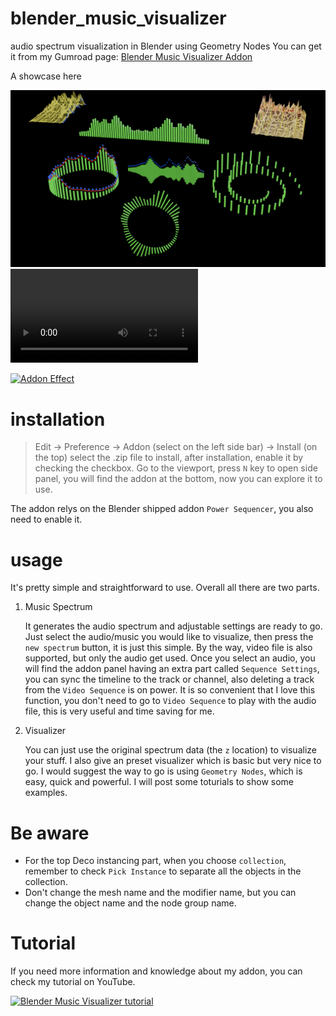 # blender_music_visualizer
audio spectrum visualization in Blender using Geometry Nodes
You can get it from my Gumroad page: [Blender Music Visualizer Addon](https://mhstar.gumroad.com/l/zfnjq)

A showcase here

![](https://github.com/westNeighbor/blender_music_visualizer/blob/main/0490.png)
![](https://github.com/westNeighbor/blender_music_visualizer/blob/main/Music_visualizer_show.mp4)

[![Addon Effect](http://img.youtube.com/vi/FwPJHIYeGy8/0.jpg)](https://www.youtube.com/watch?v=FwPJHIYeGy8)

# installation
> Edit -> Preference -> Addon (select on the left side bar) -> Install (on the top)
select the .zip file to install, after installation, enable it by checking the checkbox.
Go to the viewport, press `N` key to open side panel, you will find the addon at the bottom, now you can explore it to use.

The addon relys on the Blender shipped addon `Power Sequencer`, you also need to enable it.

# usage
It's pretty simple and straightforward to use. Overall all there are two parts. 
1. Music Spectrum

   It generates the audio spectrum and adjustable settings are ready to go. Just select the audio/music you would like to visualize, then press the `new spectrum` button, it is just this simple. By the way, video file is also supported, but only the audio get used.
   Once you select an audio, you will find the addon panel having an extra part called `Sequence Settings`, you can sync the timeline to the track or channel, also deleting a track from the `Video Sequence` is on power. It is so convenient that I love this function, you don't need to go to `Video Sequence` to play with the audio file, this is very useful and time saving for me.
2. Visualizer
   
   You can just use the original spectrum data (the `z` location) to visualize your stuff. I also give an preset visualizer which is basic but very nice to go. I would suggest the way to go is using `Geometry Nodes`, which is easy, quick and powerful. I will post some toturials to show some examples.

# Be aware

- For the top Deco instancing part, when you choose `collection`, remember to check `Pick Instance` to separate all the objects in the collection. 
- Don't change the mesh name and the modifier name, but you can change the object name and the node group name.
  
# Tutorial
If you need more information and knowledge about my addon, you can check my tutorial on YouTube.

[![Blender Music Visualizer tutorial](https://img.youtube.com/vi/I4mhP8GXmYo/hqdefault.jpg)](https://www.youtube.com/watch?v=I4mhP8GXmYo)
